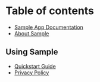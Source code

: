 # Table of contents

* [Sample App Documentation](README.md)
* [About Sample](about-sample.md)

## Using Sample

* [Quickstart Guide](using-sample/quickstart-guide.md)
* [Privacy Policy](using-sample/privacy-policy.md)
